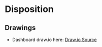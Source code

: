 # Disposition 

## Drawings
- Dashboard draw.io
here: [Draw.io Source](https://app.diagrams.net/?src=about#HRMSLowside%2Frmslow%2Fmaster%2FDrawings%2FDisposition%2FDisposition.drawio)
